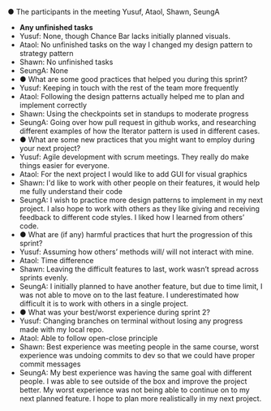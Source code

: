 ●  The participants in the meeting
Yusuf, Ataol, Shawn, SeungA
-  **Any unfinished tasks**
- Yusuf: None, though Chance Bar lacks initially planned visuals.
- Ataol: No unfinished tasks on the way I changed my design pattern to strategy pattern
- Shawn: No unfinished tasks
- SeungA: None
- ●  What are some good practices that helped you during this sprint?
- Yusuf: Keeping in touch with the rest of the team more frequently
- Ataol: Following the design patterns actually helped me to plan and implement correctly
- Shawn: Using the checkpoints set in standups to moderate progress
- SeungA: Going over how pull request in github works, and researching different examples of how the Iterator pattern is used in different cases. 
- ●  What are some new practices that you might want to employ during your next project?
- Yusuf: Agile development with scrum meetings. They really do make things easier for everyone.
- Ataol: For the next project I would like to add GUI for visual graphics 
- Shawn: I'd like to work with other people on their features, it would help me fully understand their code
- SeungA: I wish to practice more design patterns to implement in my next project. I also hope to work with others as they like giving and receiving feedback to different code styles. I liked how I learned from others’ code. 
- ●  What are (if any) harmful practices that hurt the progression of this sprint?
- Yusuf: Assuming how others’ methods will/ will not interact with mine.
- Ataol: Time difference 
- Shawn: Leaving the difficult features to last, work wasn’t spread across sprints evenly.
- SeungA: I initially planned to have another feature, but due to time limit, I was not able to move on to the last feature. I underestimated how difficult it is to work with others in a single project. 
- ●  What was your best/worst experience during sprint 2?
- Yusuf: Changing branches on terminal without losing any progress made with my local repo.
- Ataol: Able to follow open-close principle 
- Shawn: Best experience was meeting people in the same course, worst experience was undoing commits to dev so that we could have proper commit messages
- SeungA: My best experience was having the same goal with different people. I was able to see outside of the box and improve the project better. My worst experience was not being able to continue on to my next planned feature. I hope to plan more realistically in my next project. 
